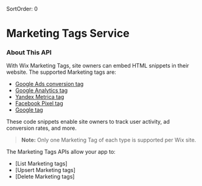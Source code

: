 SortOrder: 0
# Marketing Tags Service

### About This API
With Wix Marketing Tags, site owners can embed HTML snippets in their website. The supported Marketing tags are:
* [Google Ads conversion tag](https://support.google.com/tagmanager/answer/6105160?hl=en&ref_topic=6334091)
* [Google Analytics tag](https://support.google.com/tagmanager/topic/6333310?hl=en&ref_topic=3002579)
* [Yandex Metrica tag](https://yandex.com/support/metrica/index.html)
* [Facebook Pixel tag](https://developers.facebook.com/docs/facebook-pixel/)
* [Google tag](https://support.google.com/tagmanager/answer/6102821?hl=en&ref_topic=3441530)

These code snippets enable site owners to track user activity, ad conversion rates, and more.
> **Note:** Only one Marketing Tag of each type is supported per Wix site.

The Marketing Tags APIs allow your app to:

* [List Marketing tags]
* [Upsert Marketing tags]
* [Delete Marketing tags]
